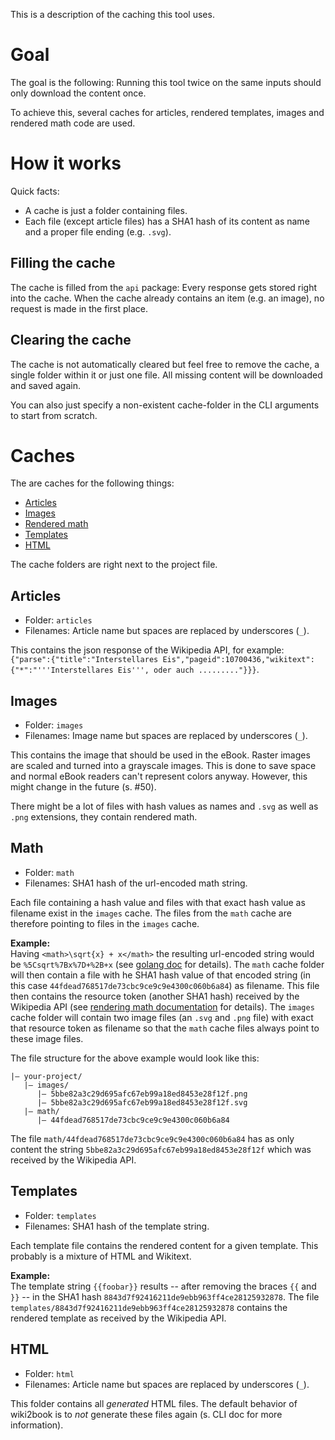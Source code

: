 This is a description of the caching this tool uses.

# Goal

The goal is the following: Running this tool twice on the same inputs should only download the content once.

To achieve this, several caches for articles, rendered templates, images and rendered math code are used.

# How it works

Quick facts:

* A cache is just a folder containing files.
* Each file (except article files) has a SHA1 hash of its content as name and a proper file ending (e.g. `.svg`).

## Filling the cache

The cache is filled from the `api` package: Every response gets stored right into the cache.
When the cache already contains an item (e.g. an image), no request is made in the first place.

## Clearing the cache

The cache is not automatically cleared but feel free to remove the cache, a single folder within it or just one file.
All missing content will be downloaded and saved again.

You can also just specify a non-existent cache-folder in the CLI arguments to start from scratch.

# Caches

The are caches for the following things:

* [Articles](#articles)
* [Images](#Images)
* [Rendered math](#math)
* [Templates](#Templates)
* [HTML](#HTML)

The cache folders are right next to the project file.

## Articles

* Folder: `articles`
* Filenames: Article name but spaces are replaced by underscores (`_`).

This contains the json response of the Wikipedia API, for example: `{"parse":{"title":"Interstellares Eis","pageid":10700436,"wikitext":{"*":"'''Interstellares Eis''', oder auch ........."}}}`.

## Images

* Folder: `images`
* Filenames: Image name but spaces are replaced by underscores (`_`).

This contains the image that should be used in the eBook.
Raster images are scaled and turned into a grayscale images.
This is done to save space and normal eBook readers can't represent colors anyway.
However, this might change in the future (s. #50).

There might be a lot of files with hash values as names and `.svg` as well as `.png` extensions, they contain rendered math.

## Math

* Folder: `math`
* Filenames: SHA1 hash of the url-encoded math string.

Each file containing a hash value and files with that exact hash value as filename exist in the `images` cache.
The files from the `math` cache are therefore pointing to files in the `images` cache.

**Example:**<br>
Having `<math>\sqrt{x} + x</math>` the resulting url-encoded string would be `%5Csqrt%7Bx%7D+%2B+x` (see [golang doc](https://pkg.go.dev/net/url#QueryEscape) for details).
The `math` cache folder will then contain a file with he SHA1 hash value of that encoded string (in this case `44fdead768517de73cbc9ce9c9e4300c060b6a84`) as filename.
This file then contains the resource token (another SHA1 hash) received by the Wikipedia API (see [rendering math documentation](./rendering-math.md) for details).
The `images` cache folder will contain two image files (an `.svg` and `.png` file) with exact that resource token as filename so that the `math` cache files always point to these image files.

The file structure for the above example would look like this:
```
|– your-project/
   |– images/
      |– 5bbe82a3c29d695afc67eb99a18ed8453e28f12f.png
      |– 5bbe82a3c29d695afc67eb99a18ed8453e28f12f.svg
   |– math/
      |– 44fdead768517de73cbc9ce9c9e4300c060b6a84
```
The file `math/44fdead768517de73cbc9ce9c9e4300c060b6a84` has as only content the string `5bbe82a3c29d695afc67eb99a18ed8453e28f12f` which was received by the Wikipedia API.

## Templates

* Folder: `templates`
* Filenames: SHA1 hash of the template string.

Each template file contains the rendered content for a given template.
This probably is a mixture of HTML and Wikitext.

**Example:**<br>
The template string `{{foobar}}` results -- after removing the braces `{{` and `}}` -- in the SHA1 hash `8843d7f92416211de9ebb963ff4ce28125932878`.
The file `templates/8843d7f92416211de9ebb963ff4ce28125932878` contains the rendered template as received by the Wikipedia API.

## HTML

* Folder: `html`
* Filenames: Article name but spaces are replaced by underscores (`_`).

This folder contains all *generated* HTML files.
The default behavior of wiki2book is to *not* generate these files again (s. CLI doc for more information).